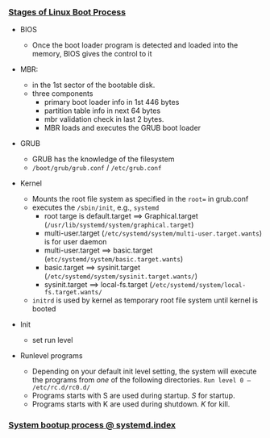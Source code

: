 ### [Stages of Linux Boot Process](https://www.thegeekstuff.com/2011/02/linux-boot-process/)
  - BIOS
    - Once the boot loader program is detected and loaded into the memory, BIOS gives the control to it
  - MBR:
    - in the 1st sector of the bootable disk.
    - three components
      - primary boot loader info in 1st 446 bytes
      - partition table info in next 64 bytes
      - mbr validation check in last 2 bytes.
      - MBR loads and executes the GRUB boot loader
  - GRUB
    - GRUB has the knowledge of the filesystem
    - `/boot/grub/grub.conf` / `/etc/grub.conf`

  - Kernel
    - Mounts the root file system as specified in the `root=` in grub.conf
    - executes the `/sbin/init`, e.g., `systemd`
      - root targe is default.target ==> Graphical.target (`/usr/lib/systemd/system/graphical.target`)
      - multi-user.target (`/etc/systemd/system/multi-user.target.wants`) is for user daemon
      - multi-user.target ==> basic.target (`etc/systemd/system/basic.target.wants`)
      - basic.target      ==> sysinit.target (`/etc/systemd/system/sysinit.target.wants/`)
      - sysinit.target    ==> local-fs.target (`/etc/systemd/system/local-fs.target.wants/`
    - `initrd` is used by kernel as temporary root file system until kernel is booted

  - Init
    - set run level
  - Runlevel programs
    - Depending on your default init level setting, the system will execute the programs from _one_ of the following directories. `Run level 0 – /etc/rc.d/rc0.d/ `
    - Programs starts with S are used during startup. _S_ for startup.
    - Programs starts with K are used during shutdown. _K_ for kill.

### [System bootup process @ systemd.index](https://www.freedesktop.org/software/systemd/man/bootup.html)

